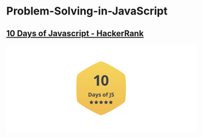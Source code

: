 # Problem-Solving-in-JavaScript

## [10 Days of Javascript - HackerRank](https://www.hackerrank.com/domains/tutorials/10-days-of-javascript)

![alt text](https://github.com/2apreety18/Problem-Solving-in-JavaScript/blob/master/10%20Days%20of%20JavaScript/10daysOfJsBadge.png)

